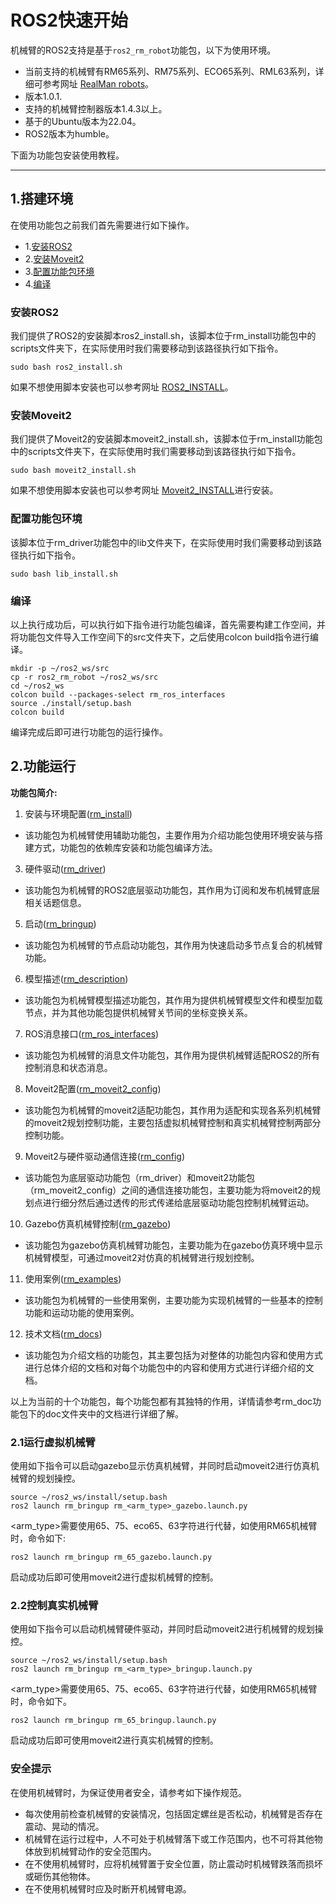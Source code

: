 # ROS2快速开始

机械臂的ROS2支持是基于`ros2_rm_robot`功能包，以下为使用环境。
* 当前支持的机械臂有RM65系列、RM75系列、ECO65系列、RML63系列，详细可参考网址 [RealMan robots](http://www.realman-robotics.com/)。
* 版本1.0.1.
* 支持的机械臂控制器版本1.4.3以上。
* 基于的Ubuntu版本为22.04。
* ROS2版本为humble。

下面为功能包安装使用教程。

---

## 1.搭建环境

在使用功能包之前我们首先需要进行如下操作。

* 1.[安装ROS2](#安装ROS2)
* 2.[安装Moveit2](#安装Moveit2)
* 3.[配置功能包环境](#配置功能包环境)
* 4.[编译](#编译)
  
### 安装ROS2

我们提供了ROS2的安装脚本ros2_install.sh，该脚本位于rm_install功能包中的scripts文件夹下，在实际使用时我们需要移动到该路径执行如下指令。

```ros
sudo bash ros2_install.sh
```

如果不想使用脚本安装也可以参考网址 [ROS2_INSTALL](https://docs.ros.org/en/humble/Installation/Ubuntu-Install-Debians.html)。

### 安装Moveit2

我们提供了Moveit2的安装脚本moveit2_install.sh，该脚本位于rm_install功能包中的scripts文件夹下，在实际使用时我们需要移动到该路径执行如下指令。

```ros
sudo bash moveit2_install.sh
```

如果不想使用脚本安装也可以参考网址 [Moveit2_INSTALL](https://moveit.ros.org/install-moveit2/binary/)进行安装。

### 配置功能包环境

该脚本位于rm_driver功能包中的lib文件夹下，在实际使用时我们需要移动到该路径执行如下指令。

```ros
sudo bash lib_install.sh
```

### 编译

以上执行成功后，可以执行如下指令进行功能包编译，首先需要构建工作空间，并将功能包文件导入工作空间下的src文件夹下，之后使用colcon build指令进行编译。

```ros
mkdir -p ~/ros2_ws/src
cp -r ros2_rm_robot ~/ros2_ws/src
cd ~/ros2_ws
colcon build --packages-select rm_ros_interfaces
source ./install/setup.bash
colcon build
```

编译完成后即可进行功能包的运行操作。

## 2.功能运行

**功能包简介:**

1.	安装与环境配置([rm_install](https://github.com/RealManRobot/ros2_rm_robot/tree/main/rm_install))
* 该功能包为机械臂使用辅助功能包，主要作用为介绍功能包使用环境安装与搭建方式，功能包的依赖库安装和功能包编译方法。
3.	硬件驱动([rm_driver](https://github.com/RealManRobot/ros2_rm_robot/tree/main/rm_driver))
* 该功能包为机械臂的ROS2底层驱动功能包，其作用为订阅和发布机械臂底层相关话题信息。
5.	启动([rm_bringup](https://github.com/RealManRobot/ros2_rm_robot/tree/main/rm_bringup))
* 该功能包为机械臂的节点启动功能包，其作用为快速启动多节点复合的机械臂功能。
6.	模型描述([rm_description](https://github.com/RealManRobot/ros2_rm_robot/tree/main/rm_description))
* 该功能包为机械臂模型描述功能包，其作用为提供机械臂模型文件和模型加载节点，并为其他功能包提供机械臂关节间的坐标变换关系。
7.	ROS消息接口([rm_ros_interfaces](https://github.com/RealManRobot/ros2_rm_robot/tree/main/rm_ros_interfaces))
* 该功能包为机械臂的消息文件功能包，其作用为提供机械臂适配ROS2的所有控制消息和状态消息。
8.	Moveit2配置([rm_moveit2_config](https://github.com/RealManRobot/ros2_rm_robot/tree/main/rm_moveit2_config))
* 该功能包为机械臂的moveit2适配功能包，其作用为适配和实现各系列机械臂的moveit2规划控制功能，主要包括虚拟机械臂控制和真实机械臂控制两部分控制功能。
9.	Moveit2与硬件驱动通信连接([rm_config](https://github.com/RealManRobot/ros2_rm_robot/tree/main/rm_control))
* 该功能包为底层驱动功能包（rm_driver）和moveit2功能包（rm_moveit2_config）之间的通信连接功能包，主要功能为将moveit2的规划点进行细分然后通过透传的形式传递给底层驱动功能包控制机械臂运动。
10. Gazebo仿真机械臂控制([rm_gazebo](https://github.com/RealManRobot/ros2_rm_robot/tree/main/rm_gazebo))
* 该功能包为gazebo仿真机械臂功能包，主要功能为在gazebo仿真环境中显示机械臂模型，可通过moveit2对仿真的机械臂进行规划控制。
11. 使用案例([rm_examples](https://github.com/RealManRobot/ros2_rm_robot/tree/main/rm_example))
* 该功能包为机械臂的一些使用案例，主要功能为实现机械臂的一些基本的控制功能和运动功能的使用案例。
12. 技术文档([rm_docs](https://github.com/RealManRobot/ros2_rm_robot/tree/main/rm_doc))
* 该功能包为介绍文档的功能包，其主要包括为对整体的功能包内容和使用方式进行总体介绍的文档和对每个功能包中的内容和使用方式进行详细介绍的文档。

以上为当前的十个功能包，每个功能包都有其独特的作用，详情请参考rm_doc功能包下的doc文件夹中的文档进行详细了解。

### 2.1运行虚拟机械臂

使用如下指令可以启动gazebo显示仿真机械臂，并同时启动moveit2进行仿真机械臂的规划操控。

```ros
source ~/ros2_ws/install/setup.bash
ros2 launch rm_bringup rm_<arm_type>_gazebo.launch.py
```

<arm_type>需要使用65、75、eco65、63字符进行代替，如使用RM65机械臂时，命令如下:

```ros
ros2 launch rm_bringup rm_65_gazebo.launch.py
```

启动成功后即可使用moveit2进行虚拟机械臂的控制。

### 2.2控制真实机械臂

使用如下指令可以启动机械臂硬件驱动，并同时启动moveit2进行机械臂的规划操控。

```ros
source ~/ros2_ws/install/setup.bash
ros2 launch rm_bringup rm_<arm_type>_bringup.launch.py
```

<arm_type>需要使用65、75、eco65、63字符进行代替，如使用RM65机械臂时，命令如下。

```ros
ros2 launch rm_bringup rm_65_bringup.launch.py
```

启动成功后即可使用moveit2进行真实机械臂的控制。

### 安全提示

在使用机械臂时，为保证使用者安全，请参考如下操作规范。
* 每次使用前检查机械臂的安装情况，包括固定螺丝是否松动，机械臂是否存在震动、晃动的情况。
* 机械臂在运行过程中，人不可处于机械臂落下或工作范围内，也不可将其他物体放到机械臂动作的安全范围内。
* 在不使用机械臂时，应将机械臂置于安全位置，防止震动时机械臂跌落而损坏或砸伤其他物体。
* 在不使用机械臂时应及时断开机械臂电源。
